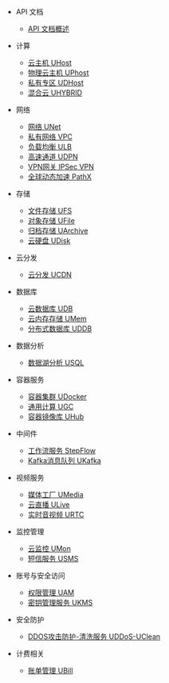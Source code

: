 * API 文档 
    * [API 文档概述](api/summary/README)

* 计算 
    * [云主机 UHost](api/uhost-api/README)
    * [物理云主机 UPhost](api/uphost-api/README)
    * [私有专区 UDHost](api/udhost-api/README)
    * [混合云 UHYBRID](api/uhybridv3-api/README)

* 网络
    * [网络 UNet](api/unet-api/README)
    * [私有网络 VPC](api/vpc2.0-api/README)
    * [负载均衡 ULB](api/ulb-api/README)
    * [高速通道 UDPN](api/udpn-api/README)
    * [VPN网关 IPSec VPN](api/ipsecvpn-api/README)
    * [全球动态加速 PathX](api/pathx-api/README)

* 存储
    * [文件存储 UFS](api/ufs-api/README)
    * [对象存储 UFile](api/ufile-api/README)
    * [归档存储 UArchive](api/uarchive-api/README)
    * [云硬盘 UDisk](api/udisk-api/README)

* 云分发
    * [云分发 UCDN](api/ucdn-api/README)

*  数据库
    * [云数据库 UDB](api/udb-api/README)
    * [云内存存储 UMem](api/umem-api/README)
    * [分布式数据库 UDDB](api/uddb-api/README)

* 数据分析
    * [数据湖分析 USQL](api/usql-api/README)

* 容器服务
    * [容器集群 UDocker](api/udocker-api/README)
    * [通用计算 UGC](api/ugc-api/README)
    * [容器镜像库 UHub](api/uhub-api/README)

* 中间件
    * [工作流服务 StepFlow](api/stepflow-api/README)
    * [Kafka消息队列 UKafka](api/ukafka-api/README)

* 视频服务 
    * [媒体工厂 UMedia](api/umedia-api/README)
    * [云直播 ULive](api/ulive-api/README)
    * [实时音视频 URTC](api/urtc-api/README)

* 监控管理 
    * [云监控 UMon](api/umon-api/README)
    * [短信服务 USMS](api/usms-api/README)

* 账号与安全访问
    * [权限管理 UAM](api/uaccount-api/README)
    * [密钥管理服务 UKMS](api/ukms-api/README)

* 安全防护
    * [DDOS攻击防护-清洗服务 UDDoS-UClean](api/uddos-uclean-api/README)

* 计费相关
    * [账单管理 UBill](api/ubill-api/README)
    
    
 
